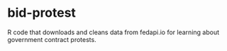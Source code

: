 # bid-protest
R code that downloads and cleans data from fedapi.io for learning about government contract protests.
